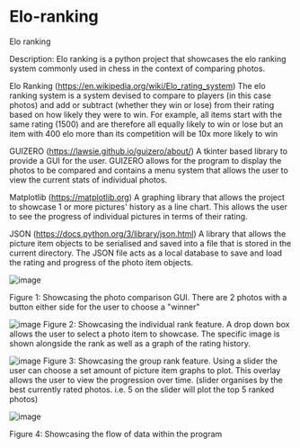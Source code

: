 # Elo-ranking
Elo ranking

Description:
Elo ranking is a python project that showcases the elo ranking system commonly used in chess in the context of comparing photos.

Elo Ranking (https://en.wikipedia.org/wiki/Elo_rating_system)
The elo ranking system is a system devised to compare to players (in this case photos) and add or subtract (whether they win or lose) from their rating based on how likely they were to win.
For example, all items start with the same rating (1500) and are therefore all equally likely to win or lose but an item with 400 elo more than its competition will be 10x more likely to win

GUIZERO (https://lawsie.github.io/guizero/about/) 
A tkinter based library to provide a GUI for the user.
GUIZERO allows for the program to display the photos to be compared and contains a menu system that allows the user to view the current stats of individual photos.

Matplotlib (https://matplotlib.org)
A graphing library that allows the project to showcase 1 or more pictures' history as a line chart.
This allows the user to see the progress of individual pictures in terms of their rating.

JSON (https://docs.python.org/3/library/json.html)
A library that allows the picture item objects to be serialised and saved into a file that is stored in the current directory.
The JSON file acts as a local database to save and load the rating and progress of the photo item objects.



![image](https://user-images.githubusercontent.com/70727546/212165809-a0203582-ae58-4bbc-a13c-6eb95fd56711.jpeg)

Figure 1:
Showcasing the photo comparison GUI. There are 2 photos with a button either side for the user to choose a "winner"


![image](https://user-images.githubusercontent.com/70727546/212144929-02f00922-77dc-4ed1-b7ba-56949357f8c1.jpeg)
Figure 2:
Showcasing the individual rank feature. A drop down box allows the user to select a photo item to showcase. The specific image is shown alongside the rank as well as a graph of the rating history.


![image](https://user-images.githubusercontent.com/70727546/212143839-b99143ff-d743-4034-b4a7-c21365f28369.jpeg)
Figure 3:
Showcasing the group rank feature. Using a slider the user can choose a set amount of picture item graphs to plot. This overlay allows the user to view the progression over time. (slider organises by the best currently rated photos. i.e. 5 on the slider will plot the top 5 ranked photos)

![image](https://user-images.githubusercontent.com/70727546/212163128-df650da2-7fdb-49d0-8919-3681c213fa9c.jpeg)

Figure 4:
Showcasing the flow of data within the program
